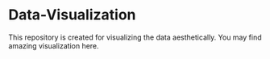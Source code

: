 # Data-Visualization
This repository is created for visualizing the data aesthetically. You may find amazing visualization here. 
